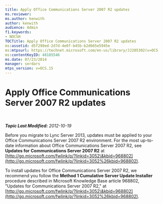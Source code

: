 ```yaml
---
title: Apply Office Communications Server 2007 R2 updates
ms.reviewer: 
ms.author: kenwith
author: kenwith
audience: Admin
f1.keywords:
- NOCSH
TOCTitle: Apply Office Communications Server 2007 R2 updates
ms:assetid: d5f298ed-2d7d-4e0f-b45b-b2d665e5945e
ms:mtpsurl: https://technet.microsoft.com/en-us/library/JJ205302(v=OCS.15)
ms:contentKeyID: 48185546
ms.date: 07/23/2014
manager: serdars
mtps_version: v=OCS.15
---
```


<div data-xmlns="http://www.w3.org/1999/xhtml">

<div class="topic" data-xmlns="http://www.w3.org/1999/xhtml" data-msxsl="urn:schemas-microsoft-com:xslt" data-cs="http://msdn.microsoft.com/en-us/">

<div data-asp="http://msdn2.microsoft.com/asp">

# Apply Office Communications Server 2007 R2 updates

</div>

<div id="mainSection">

<div id="mainBody">

<span> </span>

_**Topic Last Modified:** 2012-10-19_

Before you migrate to Lync Server 2013, updates must be applied to your Office Communications Server 2007 R2 environment. For the most up-to-date information about Office Communications Server 2007 R2, see **Updates for** **Communications Server 2007 R2** at [http://go.microsoft.com/fwlink/p/?linkid=3052\&kbid=968802](http://go.microsoft.com/fwlink/p/?linkid=3052%26kbid=968802).

To install updates for Office Communications Server 2007 R2, we recommend you follow the **Method 1 Cumulative Server Update Installer** procedure described in Microsoft Knowledge Base article 968802, "Updates for Communications Server 2007 R2," at [http://go.microsoft.com/fwlink/p/?linkid=3052\&kbid=968802](http://go.microsoft.com/fwlink/p/?linkid=3052%26kbid=968802).

</div>

<span> </span>

</div>

</div>

</div>

